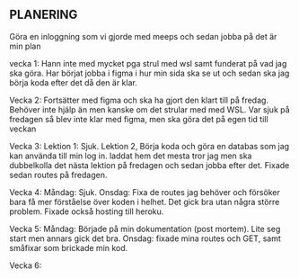 ## PLANERING ##

Göra en inloggning som vi gjorde med meeps och sedan jobba på det är min plan

vecka 1: Hann inte med mycket pga strul med wsl samt funderat på vad jag ska göra. Har börjat jobba i figma i hur min sida ska se ut och sedan ska jag börja koda efter det då den är klar.

Vecka 2: Fortsätter med figma och ska ha gjort den klart till på fredag. Behöver inte hjälp än men kanske om det strular med med WSL. Var sjuk på fredagen så blev inte klar med figma, men ska göra det på egen tid till veckan

Vecka 3: Lektion 1: Sjuk. Lektion 2, Börja koda och göra en databas som jag kan använda till min log in. laddat hem det mesta tror jag men ska dubbelkolla det nästa lektion på fredagen och sedan jobba efter det. Fixade sedan routes på fredagen.

Vecka 4: Måndag: Sjuk. Onsdag: Fixa de routes jag behöver och försöker bara få mer förståelse över koden i helhet. Det gick bra utan några större problem. Fixade också hosting till heroku.

Vecka 5: Måndag: Började på min dokumentation (post mortem). Lite seg start men annars gick det bra. Onsdag: fixade mina routes och GET, samt småfixar som brickade min kod.

Vecka 6: 




